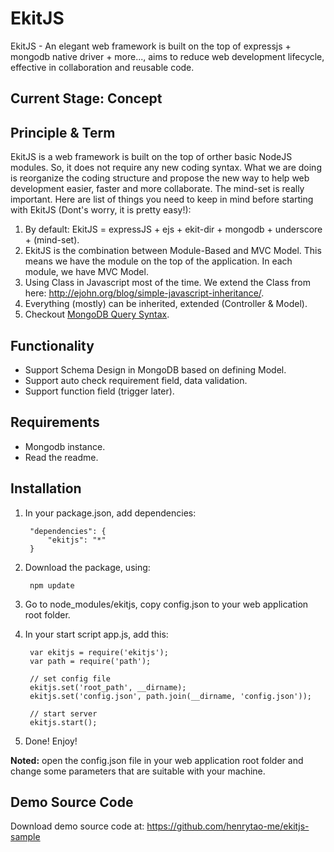 # EkitJS

EkitJS - An elegant web framework is built on the top of expressjs + mongodb native driver + more..., aims to reduce web development lifecycle, effective in collaboration and reusable code.

## Current Stage: Concept

## Principle & Term

EkitJS is a web framework is built on the top of orther basic NodeJS modules. So, it does not require any new coding syntax. What we are doing is reorganize the coding structure and propose the new way to help web development easier, faster and more collaborate. The mind-set is really important. Here are list of things you need to keep in mind before starting with EkitJS (Dont's worry, it is pretty easy!):

1. By default: EkitJS = expressJS + ejs + ekit-dir + mongodb + underscore + (mind-set).
2. EkitJS is the combination between Module-Based and MVC Model. This means we have the module on the top of the application. In each module, we have MVC Model. 
3. Using Class in Javascript most of the time. We extend the Class from here: <http://ejohn.org/blog/simple-javascript-inheritance/>.
4. Everything (mostly) can be inherited, extended (Controller & Model).
5. Checkout [MongoDB Query Syntax](http://mongodb.github.io/node-mongodb-native/api-generated/collection.html).

## Functionality

* Support Schema Design in MongoDB based on defining Model.
* Support auto check requirement field, data validation.
* Support function field (trigger later). 

## Requirements

* Mongodb instance.
* Read the readme.

## Installation

1. In your package.json, add dependencies:

		"dependencies": {
			"ekitjs": "*"
		}

2. Download the package, using: 
	
		npm update

3. Go to node_modules/ekitjs, copy config.json to your web application root folder.

4. In your start script app.js, add this: 

		var ekitjs = require('ekitjs');
		var path = require('path');
		
		// set config file
		ekitjs.set('root_path', __dirname);
		ekitjs.set('config.json', path.join(__dirname, 'config.json'));
	
		// start server
		ekitjs.start();

5. Done! Enjoy! 

**Noted:** open the config.json file in your web application root folder and change some parameters that are suitable with your machine. 

## Demo Source Code

Download demo source code at: <https://github.com/henrytao-me/ekitjs-sample>